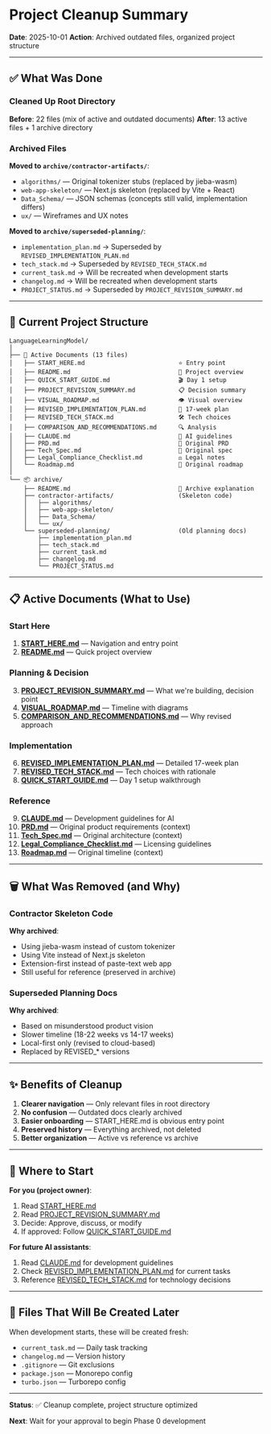 # Project Cleanup Summary

**Date**: 2025-10-01
**Action**: Archived outdated files, organized project structure

---

## ✅ What Was Done

### Cleaned Up Root Directory
**Before**: 22 files (mix of active and outdated documents)
**After**: 13 active files + 1 archive directory

### Archived Files

**Moved to `archive/contractor-artifacts/`**:
- `algorithms/` — Original tokenizer stubs (replaced by jieba-wasm)
- `web-app-skeleton/` — Next.js skeleton (replaced by Vite + React)
- `Data_Schema/` — JSON schemas (concepts still valid, implementation differs)
- `ux/` — Wireframes and UX notes

**Moved to `archive/superseded-planning/`**:
- `implementation_plan.md` → Superseded by `REVISED_IMPLEMENTATION_PLAN.md`
- `tech_stack.md` → Superseded by `REVISED_TECH_STACK.md`
- `current_task.md` → Will be recreated when development starts
- `changelog.md` → Will be recreated when development starts
- `PROJECT_STATUS.md` → Superseded by `PROJECT_REVISION_SUMMARY.md`

---

## 📁 Current Project Structure

```
LanguageLearningModel/
│
├── 📄 Active Documents (13 files)
│   ├── START_HERE.md                          ⭐ Entry point
│   ├── README.md                              📖 Project overview
│   ├── QUICK_START_GUIDE.md                   🎬 Day 1 setup
│   ├── PROJECT_REVISION_SUMMARY.md            📋 Decision summary
│   ├── VISUAL_ROADMAP.md                      👁️ Visual overview
│   ├── REVISED_IMPLEMENTATION_PLAN.md         📅 17-week plan
│   ├── REVISED_TECH_STACK.md                  🛠️ Tech choices
│   ├── COMPARISON_AND_RECOMMENDATIONS.md      🔍 Analysis
│   ├── CLAUDE.md                              🤖 AI guidelines
│   ├── PRD.md                                 📄 Original PRD
│   ├── Tech_Spec.md                           📄 Original spec
│   ├── Legal_Compliance_Checklist.md          ⚖️ Legal notes
│   └── Roadmap.md                             📄 Original roadmap
│
└── 📦 archive/
    ├── README.md                              📝 Archive explanation
    ├── contractor-artifacts/                  (Skeleton code)
    │   ├── algorithms/
    │   ├── web-app-skeleton/
    │   ├── Data_Schema/
    │   └── ux/
    └── superseded-planning/                   (Old planning docs)
        ├── implementation_plan.md
        ├── tech_stack.md
        ├── current_task.md
        ├── changelog.md
        └── PROJECT_STATUS.md
```

---

## 📋 Active Documents (What to Use)

### Start Here
1. **[START_HERE.md](START_HERE.md)** — Navigation and entry point
2. **[README.md](README.md)** — Quick project overview

### Planning & Decision
3. **[PROJECT_REVISION_SUMMARY.md](PROJECT_REVISION_SUMMARY.md)** — What we're building, decision point
4. **[VISUAL_ROADMAP.md](VISUAL_ROADMAP.md)** — Timeline with diagrams
5. **[COMPARISON_AND_RECOMMENDATIONS.md](COMPARISON_AND_RECOMMENDATIONS.md)** — Why revised approach

### Implementation
6. **[REVISED_IMPLEMENTATION_PLAN.md](REVISED_IMPLEMENTATION_PLAN.md)** — Detailed 17-week plan
7. **[REVISED_TECH_STACK.md](REVISED_TECH_STACK.md)** — Tech choices with rationale
8. **[QUICK_START_GUIDE.md](QUICK_START_GUIDE.md)** — Day 1 setup walkthrough

### Reference
9. **[CLAUDE.md](CLAUDE.md)** — Development guidelines for AI
10. **[PRD.md](PRD.md)** — Original product requirements (context)
11. **[Tech_Spec.md](Tech_Spec.md)** — Original architecture (context)
12. **[Legal_Compliance_Checklist.md](Legal_Compliance_Checklist.md)** — Licensing guidelines
13. **[Roadmap.md](Roadmap.md)** — Original timeline (context)

---

## 🗑️ What Was Removed (and Why)

### Contractor Skeleton Code
**Why archived**:
- Using jieba-wasm instead of custom tokenizer
- Using Vite instead of Next.js skeleton
- Extension-first instead of paste-text web app
- Still useful for reference (preserved in archive)

### Superseded Planning Docs
**Why archived**:
- Based on misunderstood product vision
- Slower timeline (18-22 weeks vs 14-17 weeks)
- Local-first only (revised to cloud-based)
- Replaced by REVISED_* versions

---

## ✨ Benefits of Cleanup

1. **Clearer navigation** — Only relevant files in root directory
2. **No confusion** — Outdated docs clearly archived
3. **Easier onboarding** — START_HERE.md is obvious entry point
4. **Preserved history** — Everything archived, not deleted
5. **Better organization** — Active vs reference vs archive

---

## 📍 Where to Start

**For you (project owner)**:
1. Read [START_HERE.md](START_HERE.md)
2. Read [PROJECT_REVISION_SUMMARY.md](PROJECT_REVISION_SUMMARY.md)
3. Decide: Approve, discuss, or modify
4. If approved: Follow [QUICK_START_GUIDE.md](QUICK_START_GUIDE.md)

**For future AI assistants**:
1. Read [CLAUDE.md](CLAUDE.md) for development guidelines
2. Check [REVISED_IMPLEMENTATION_PLAN.md](REVISED_IMPLEMENTATION_PLAN.md) for current tasks
3. Reference [REVISED_TECH_STACK.md](REVISED_TECH_STACK.md) for technology decisions

---

## 🔄 Files That Will Be Created Later

When development starts, these will be created fresh:
- `current_task.md` — Daily task tracking
- `changelog.md` — Version history
- `.gitignore` — Git exclusions
- `package.json` — Monorepo config
- `turbo.json` — Turborepo config

---

**Status**: ✅ Cleanup complete, project structure optimized

**Next**: Wait for your approval to begin Phase 0 development
